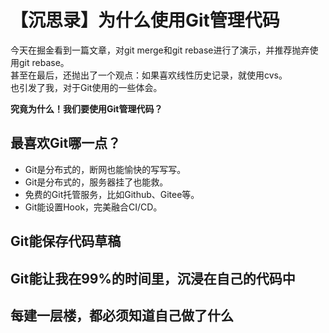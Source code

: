 # 【沉思录】为什么使用Git管理代码

今天在掘金看到一篇文章，对git merge和git rebase进行了演示，并推荐抛弃使用git rebase。  
甚至在最后，还抛出了一个观点：如果喜欢线性历史记录，就使用cvs。  
也引发了我，对于Git使用的一些体会。  

**究竟为什么！我们要使用Git管理代码？**

## 最喜欢Git哪一点？

- Git是分布式的，断网也能愉快的写写写。
- Git是分布式的，服务器挂了也能救。
- 免费的Git托管服务，比如Github、Gitee等。
- Git能设置Hook，完美融合CI/CD。

## Git能保存代码草稿

## Git能让我在99%的时间里，沉浸在自己的代码中

## 每建一层楼，都必须知道自己做了什么